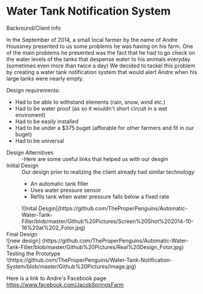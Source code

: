 Water Tank Notification System 
===========================
Backround/Client info

In the September of 2014, a small local farmer by the name of Andre Houssney presented to us some problems he was having on his farm.
One of the main problems he presented was the fact that he had to go check on the water levels of the tanks that despense water to his animals everyday (sometimes even more than twice a day)
We decided to tackel this problem by creating a water tank notification system that would alert Andre when his large tanks were nearly empty.


Design requirements:

<ul>

<li> Had to be able to withstand elements (rain, snow, wind etc.) </li>
<li> Had to be water proof (as so it wouldn't short circuit in a wet enviroment) </li>
<li> Had to be easily installed </li>
<li> Had to be under a $375 buget (afforable for other farmers and fit in our buget) </li>
<li> Had to be universal </li>

</ul>

<dl>
<dt> Design Alternitives </dt>
<dd> -Here are some useful links that helped us with our desgin </dd>




<dt> Initial Design </dt>
<dd> Our design prior to realizing the client already had similar technology

<ul>
<li> An automatic tank filler </li>
<li> Uses water pressure sensor </li>
<li> Refils tank when water pressure falls below a fixed rate </li>
</ul>
![Inital Desgin](https://github.com/TheProperPenguins/Automatic-Water-Tank-Filler/blob/master/Github%20Pictures/Screen%20Shot%202014-10-16%20at%202_Fotor.jpg)
<dt> Final Design </dt>
![new design] (https://github.com/TheProperPenguins/Automatic-Water-Tank-Filler/blob/master/Github%20Pictures/Real%20Design_Fotor.jpg) 

<dt> Testing the Prototype </dt> 
!(https://github.com/TheProperPenguins/Water-Tank-Notification-System/blob/master/Github%20Pictures/image.jpg)

Here is a link to Andre's Facebook page 
https://www.facebook.com/JacobSpringsFarm
